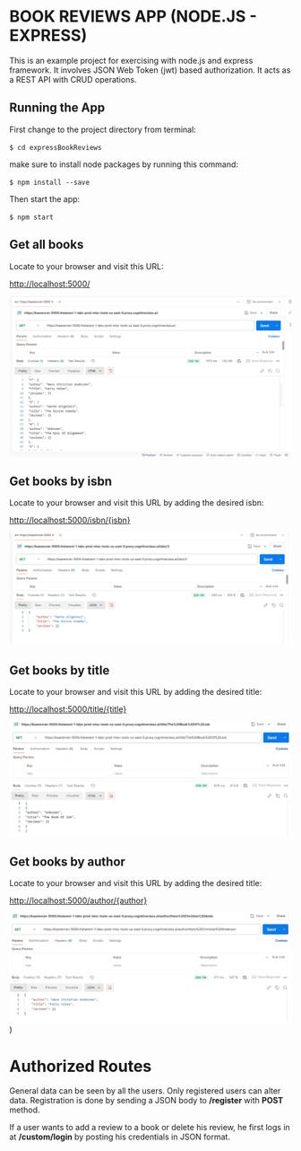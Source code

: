 # BOOK REVIEWS APP (NODE.JS - EXPRESS)
This is an example project for exercising with node.js and express framework. It involves JSON Web Token (jwt) based authorization. It acts as a REST API with CRUD operations.

## Running the App
First change to the project directory from terminal:

`$ cd expressBookReviews`

make sure to install node packages by running this command:

`$ npm install --save`

Then start the app:

`$ npm start`

## Get all books
Locate to your browser and visit this URL:

[http://localhost:5000/]()

![Books](https://github.com/kemechial/expressBookReviews/blob/main/1-getallbooks.png)

## Get books by isbn

Locate to your browser and visit this URL by adding the desired isbn:

[http://localhost:5000/isbn/{isbn}]()

![ISBN](https://github.com/kemechial/expressBookReviews/blob/main/2-gedetailsISBN.png)

## Get books by title

Locate to your browser and visit this URL by adding the desired title:

[http://localhost:5000/title/{title}]()

![Title](https://github.com/kemechial/expressBookReviews/blob/main/4-getbooksbytitle.png)

## Get books by author

Locate to your browser and visit this URL by adding the desired title:

[http://localhost:5000/author/{author}]()

![Title](https://github.com/kemechial/expressBookReviews/blob/main/3-getbooksbyauthor.png))

# Authorized Routes

General data can be seen by all the users. Only registered users can alter data. Registration is done by sending a JSON body to **/register** with **POST** method. 

If a user wants to add a review to a book or delete his review, he first logs in at **/custom/login** by posting his credentials in JSON format.




